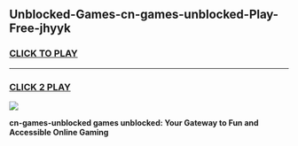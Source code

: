 
## Unblocked-Games-cn-games-unblocked-Play-Free-jhyyk
<h3>
<a href="https://premium76.site?title=cn-games-unblocked&ref=23A">CLICK TO PLAY</a></h3>
<hr>

<h3>
<a href="https://premium76.site?title=cn-games-unblocked&ref=23A">CLICK 2 PLAY</a>
  
</h3>

<a href="https://premium76.site?title=cn-games-unblocked&ref=23A"><img src="https://clearcache.store/games.png"></a>


**cn-games-unblocked games unblocked: Your Gateway to Fun and Accessible Online Gaming**
